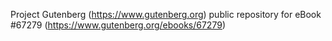 Project Gutenberg (https://www.gutenberg.org) public repository for
eBook #67279 (https://www.gutenberg.org/ebooks/67279)
